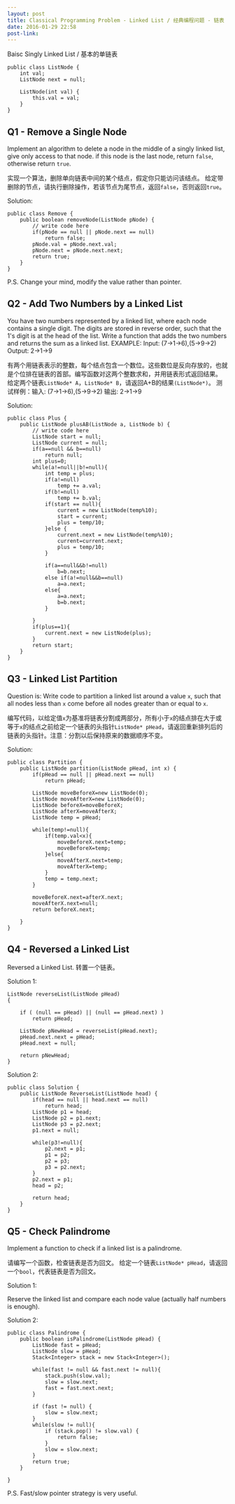 ```yaml
---
layout: post
title: Classical Programming Problem - Linked List / 经典编程问题 - 链表
date: 2016-01-29 22:58
post-link:
---
```


Baisc Singly Linked List / 基本的单链表

    public class ListNode {
        int val;
        ListNode next = null;

        ListNode(int val) {
            this.val = val;
        }
    }



## Q1 - Remove a Single Node

Implement an algorithm to delete a node in the middle of a singly linked list, give only access to that node.
if this node is the last node, return `false`, otherwise return `true`.

实现一个算法，删除单向链表中间的某个结点，假定你只能访问该结点。
给定带删除的节点，请执行删除操作，若该节点为尾节点，返回`false`，否则返回`true`。

Solution:

    public class Remove {
        public boolean removeNode(ListNode pNode) {
            // write code here
            if(pNode == null || pNode.next == null)
                return false;
            pNode.val = pNode.next.val;
            pNode.next = pNode.next.next;
            return true;
        }
    }

P.S. Change your mind, modify the value rather than pointer.



## Q2 - Add Two Numbers by a Linked List

You have two numbers represented by a linked list, where each node contains a single digit. The digits are stored in reverse order, such that the 1's digit is at the head of the list. Write a function that adds the two numbers and returns the sum as a linked list. EXAMPLE: Input: (7->1->6),(5->9->2) Output: 2->1->9

有两个用链表表示的整数，每个结点包含一个数位。这些数位是反向存放的，也就是个位排在链表的首部。编写函数对这两个整数求和，并用链表形式返回结果。
给定两个链表`ListNode* A`，`ListNode* B`，请返回A+B的结果`(ListNode*)`。
测试样例：输入: (7->1->6),(5->9->2) 输出: 2->1->9

Solution:

    public class Plus {
        public ListNode plusAB(ListNode a, ListNode b) {
            // write code here
            ListNode start = null;
            ListNode current = null;
            if(a==null && b==null)
                return null;
            int plus=0;
            while(a!=null||b!=null){
                int temp = plus;
                if(a!=null)
                    temp += a.val;
                if(b!=null)
                    temp += b.val;
                if(start == null){
                    current = new ListNode(temp%10);
                    start = current;
                    plus = temp/10;
                }else {
                    current.next = new ListNode(temp%10);
                    current=current.next;
                    plus = temp/10;
                }

                if(a==null&&b!=null)
                    b=b.next;
                else if(a!=null&&b==null)
                    a=a.next;
                else{
                    a=a.next;
                    b=b.next;
                }

            }
            if(plus==1){
                current.next = new ListNode(plus);
            }
            return start;
        }
    }




## Q3 - Linked List Partition

Question is: Write code to partition a linked list around a value `x`, such that all nodes less than `x` come before all nodes greater than or equal to `x`.

编写代码，以给定值`x`为基准将链表分割成两部分，所有小于`x`的结点排在大于或等于`x`的结点之前给定一个链表的头指针`ListNode* pHead`，请返回重新排列后的链表的头指针。注意：分割以后保持原来的数据顺序不变。

Solution:

    public class Partition {
        public ListNode partition(ListNode pHead, int x) {
            if(pHead == null || pHead.next == null)
                return pHead;

            ListNode moveBeforeX=new ListNode(0);
            ListNode moveAfterX=new ListNode(0);
            ListNode beforeX=moveBeforeX;
            ListNode afterX=moveAfterX;
            ListNode temp = pHead;

            while(temp!=null){  
                if(temp.val<x){
                    moveBeforeX.next=temp;
                    moveBeforeX=temp;
                }else{
                    moveAfterX.next=temp;
                    moveAfterX=temp;
                }
                temp = temp.next;
            }

            moveBeforeX.next=afterX.next;
            moveAfterX.next=null;
            return beforeX.next;

        }
    }


## Q4 - Reversed a Linked List

Reversed a Linked List.
转置一个链表。

Solution 1:

    ListNode reverseList(ListNode pHead)  
    {  

        if ( (null == pHead) || (null == pHead.next) )
            return pHead;  

        ListNode pNewHead = reverseList(pHead.next);  
        pHead.next.next = pHead;  
        pHead.next = null;  

        return pNewHead;  
    }

Solution 2:

    public class Solution {
        public ListNode ReverseList(ListNode head) {
    		if(head == null || head.next == null)
                return head;
            ListNode p1 = head;
            ListNode p2 = p1.next;
            ListNode p3 = p2.next;
            p1.next = null;

            while(p3!=null){
                p2.next = p1;
                p1 = p2;
                p2 = p3;
                p3 = p2.next;            
            }
            p2.next = p1;
            head = p2;

    		return head;
        }
    }


## Q5 - Check Palindrome

Implement a function to check if a linked list is a palindrome.

请编写一个函数，检查链表是否为回文。
给定一个链表`ListNode* pHead`，请返回一个`bool`，代表链表是否为回文。

Solution 1:

Reserve the linked list and compare each node value (actually half numbers is enough).

Solution 2:

    public class Palindrome {
        public boolean isPalindrome(ListNode pHead) {
            ListNode fast = pHead;
            ListNode slow = pHead;
            Stack<Integer> stack = new Stack<Integer>();

            while(fast != null && fast.next != null){
                stack.push(slow.val);
                slow = slow.next;
                fast = fast.next.next;
            }

            if (fast != null) {
                slow = slow.next;
            }
            while(slow != null){
                if (stack.pop() != slow.val) {
                    return false;
                }
                slow = slow.next;
            }
            return true;
        }

    }

P.S. Fast/slow pointer strategy is very useful.
